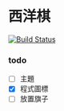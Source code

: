# 西洋棋
[![Build Status](https://www.travis-ci.com/kamiya10/chess.svg?branch=main)](https://www.travis-ci.com/kamiya10/chess)
### todo
- [ ] 主題
- [x] 程式圖標
- [ ] 放置旗子
